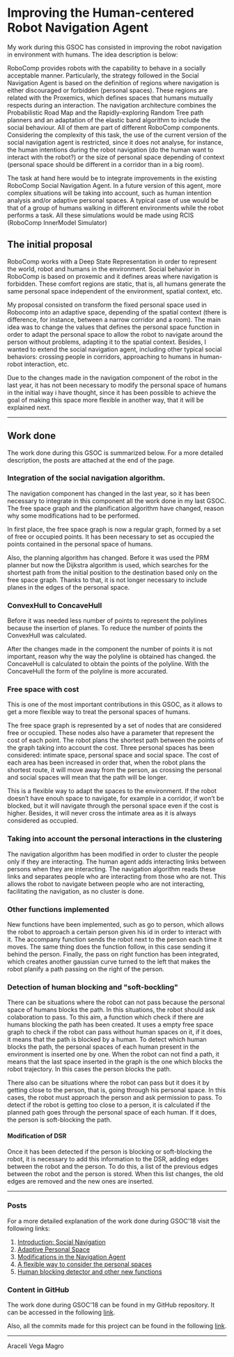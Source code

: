 #  Improving the Human-centered Robot Navigation Agent

My work during this GSOC has consisted in improving the robot navigation in environment with humans. The idea description is below:

RoboComp provides robots with the capability to behave in a socially acceptable manner. Particularly, the strategy followed in the Social Navigation Agent is based on the definition of regions where navigation is either discouraged or forbidden (personal spaces). These regions are related with the Proxemics, which defines spaces that humans mutually respects during an interaction. The navigation architecture combines the Probabilistic Road Map and the Rapidly-exploring Random Tree path planners and an adaptation of the elastic band algorithm to include the social behaviour. All of them are part of different RoboComp components. Considering the complexity of this task, the use of the current version of the social navigation agent is restricted, since it does not analyse, for instance, the human intentions during the robot navigation (do the human want to interact with the robot?) or the size of personal space depending of context (personal space should be different in a corridor than in a big room).

The task at hand here would be to integrate improvements in the existing RoboComp Social Navigation Agent. In a future version of this agent, more complex situations will be taking into account, such as human intention analysis and/or adaptive personal spaces. A typical case of use would be that of a group of humans walking in different environments while the robot performs a task. All these simulations would be made using RCIS (RoboComp InnerModel Simulator)


## The initial proposal

RoboComp works with a Deep State Representation in order to represent the world, robot and humans in the environment. Social behavior in RoboComp is based on proxemic and  it defines areas where navigation is forbidden. These comfort regions are static, that is, all humans generate the same personal space independent of the environment, spatial context, etc.
 
My proposal consisted on transform the fixed personal space used in Robocomp into an adaptive space, depending of the spatial context (there is difference, for instance, between a narrow corridor and a room). The main idea was to change the values that defines the personal space function in order to adapt the personal space to allow the robot to navigate around the person without problems, adapting it to the spatial context. Besides, I wanted to extend the social navigation agent, including other typical social behaviors: crossing people in corridors, approaching to humans in human-robot interaction, etc.   

Due to the changes made in the navigation component of the robot in the last year, it has not been necessary to modify the personal space of humans in the initial way i have thought, since it has been possible to achieve the goal of making this space more flexible in another way, that it will be explained next. 

***

## Work done 

The work done during this GSOC is summarized below. For a more detailed description, the posts are attached at the end of the page.

### Integration of the social navigation algorithm. 

The navigation component has changed in the last year, so it has been necessary to integrate in this component all the work done in my last GSOC. The free space graph and the planification algorithm have changed, reason why some modifications had to be performed. 

In first place, the free space graph is now a regular graph, formed by a set of free or occupied points. It has been necessary to set as occupied the points contained in the personal space of humans.

Also, the planning algorithm has changed. Before it was used the PRM planner but now the Dijkstra algorithm is used, which searches for the shortest path from the initial position to the destination based only on the free space graph. Thanks to that, it is not longer necessary to include planes in the edges of the personal space.

### ConvexHull to ConcaveHull 

Before it was needed less number of points to represent the polylines because the insertion of planes. To reduce the number of points the ConvexHull was calculated.

After the changes made in the component the number of points it is not important, reason why the way the polyline is obtained has changed. the ConcaveHull is calculated to obtain the points of the polyline. With the ConcaveHull the form of the polyline is more accurated.

### Free space with cost

This is one of the most important contributions in this GSOC, as it allows to get a more flexible way to treat the personal spaces of humans.

The free space graph is represented by a set of nodes that are considered free or occupied. These nodes also have a parameter that represent the cost of each point. The robot plans the shortest path between the points of the graph taking into account the cost. Three personal spaces has been considered: intimate space, personal space and social space. The cost of each area has been increased in order that, when the robot plans the shortest route, it will move away from the person, as crossing the personal and social spaces will mean that the path will be longer.

This is a flexible way to adapt the spaces to the environment. If the robot doesn’t have enouh space to navigate, for example in a corridor, if won’t be blocked, but it will navigate through the personal space even if the cost is higher. Besides, it will never cross the intimate area as it is always considered as occupied.


### Taking into account the personal interactions in the clustering

The navigation algorithm has been modified in order to cluster the people only if they are interacting.  The human agent adds interacting links between persons when they are interacting. The navigation algorithm reads these links and separates people who are interacting from those who are not.  This allows the robot to navigate between people who are not interacting, facilitating the navigation, as no cluster is done.

### Other functions implemented

New functions have been implemented, such as go to person, which allows the robot to approach a certain person given his id in order to interact with it. The accompany function sends the robot next to the person each time it moves. The same thing does the function follow, in this case sending it behind the person. Finally, the pass on right function has been integrated, which creates another gaussian curve turned to the left that makes the robot planify a path passing on the right of the person.

### Detection of human blocking and "soft-bockling"

There can be situations where the robot can not pass because the personal space of humans blocks the path. In this situations, the robot should ask colaboration to pass. To this aim, a function which check if there are humans blocking the path has been created. It uses a empty free space graph to check if the robot can pass without human spaces on it, if it does, it means that the path is blocked by a human. To detect which human blocks the path, the personal spaces of each human present in the environment is inserted one by one. When the robot can not find a path, it means that the last space inserted in the graph is the one which blocks the robot trajectory. In this cases the person blocks the path.

There also can be situations where the robot can pass but it does it by getting close to the person, that is, going through his personal space. In this cases, the robot must approach the person and ask permission to pass. To detect if the robot is getting too close to a person, it is calculated if the planned path goes through the personal space of each human. If it does, the person is soft-blocking the path.

#### Modification of DSR 

Once it has been detected if the person is blocking or soft-blocking the robot, it is necessary to add this information to the DSR, adding edges between the robot and the person. To do this, a list of the previous edges between the robot and the person is stored. When this list changes, the old edges are removed and the new ones are inserted.

***

### Posts
For a more detailed explanation of the work done during GSOC'18 visit the following links:
1. [Introduction: Social Navigation](/web/gsoc/2018/araceli_vega_magro/post1)
2. [Adaptive Personal Space](/web/gsoc/2018/araceli_vega_magro/post2)
3. [Modifications in the Navigation Agent](/web/gsoc/2018/araceli_vega_magro/post3)
4. [A flexible way to consider the personal spaces](/web/gsoc/2018/araceli_vega_magro/post4)
5. [Human blocking detector and other new functions](/web/gsoc/2018/araceli_vega_magro/post5)

### Content in GitHub
The work done during GSOC'18 can be found in my GitHub repository. It can be accessed in the following [link](https://github.com/aracelivegamagro/robocomp-shelly). 

Also, all the commits made for this project can be found in the following [link](https://github.com/aracelivegamagro/robocomp-shelly/commits/master). 


***
Araceli Vega Magro

